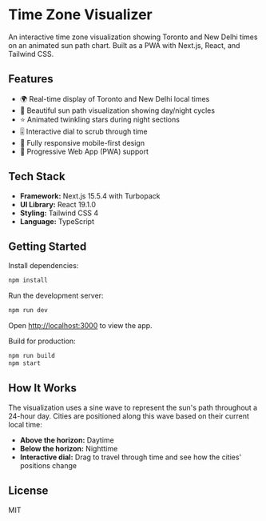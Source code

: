 # Time Zone Visualizer

An interactive time zone visualization showing Toronto and New Delhi times on an animated sun path chart. Built as a PWA with Next.js, React, and Tailwind CSS.

## Features

- 🌍 Real-time display of Toronto and New Delhi local times
- 🌅 Beautiful sun path visualization showing day/night cycles
- ⭐ Animated twinkling stars during night sections
- 🎚️ Interactive dial to scrub through time
- 📱 Fully responsive mobile-first design
- 🔄 Progressive Web App (PWA) support

## Tech Stack

- **Framework:** Next.js 15.5.4 with Turbopack
- **UI Library:** React 19.1.0
- **Styling:** Tailwind CSS 4
- **Language:** TypeScript

## Getting Started

Install dependencies:

```bash
npm install
```

Run the development server:

```bash
npm run dev
```

Open [http://localhost:3000](http://localhost:3000) to view the app.

Build for production:

```bash
npm run build
npm start
```

## How It Works

The visualization uses a sine wave to represent the sun's path throughout a 24-hour day. Cities are positioned along this wave based on their current local time:

- **Above the horizon:** Daytime
- **Below the horizon:** Nighttime
- **Interactive dial:** Drag to travel through time and see how the cities' positions change

## License

MIT
